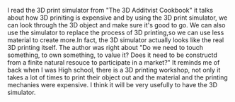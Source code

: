 I read the 3D print simulator from "The 3D Additvist Cookbook" it talks about how 3D priniting is expensive and by using the 3D print simulator, we can look through the 3D object and make sure it's good to go. We can also use the simulator to replace the process of 3D printing,so we can use less material to create more.In fact, the 3D simulator actually looks like the real 3D printing itself. The author was right about "Do we need to touch something, to own something, to value it? Does it need to be constructd from a finite natural resouce to participate in a market?" It reminds me of back when I was High school, there is a 3D printing workshop, not only it takes a lot of times to print their object out and the material and the printing mechanies were expensive. I think it will be very usefully to have the 3D simulator.
